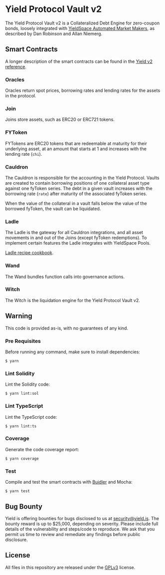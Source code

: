 # Yield Protocol Vault v2

The Yield Protocol Vault v2 is a Collateralized Debt Engine for zero-coupon bonds, loosely integrated with [YieldSpace Automated Market Makers](https://yield.is/Yield.pdf), as described by Dan Robinson and Allan Niemerg.

## Smart Contracts

A longer description of the smart contracts can be found in the [Yield v2 reference](https://docs.google.com/document/d/1WBrJx_5wxK1a4N_9b6IQV70d2TyyyFxpiTfjA6PuZaQ/edit).

### Oracles
Oracles return spot prices, borrowing rates and lending rates for the assets in the protocol.

### Join
Joins store assets, such as ERC20 or ERC721 tokens.

### FYToken
FYTokens are ERC20 tokens that are redeemable at maturity for their underlying asset, at an amount that starts at 1 and increases with the lending rate (`chi`).

### Cauldron
The Cauldron is responsible for the accounting in the Yield Protocol. Vaults are created to contain borrowing positions of one collateral asset type against one fyToken series. The debt in a given vault increases with the borrowing rate (`rate`) after maturity of the associated fyToken series.

When the value of the collateral in a vault falls below the value of the borrowed fyToken, the vault can be liquidated.

### Ladle
The Ladle is the gateway for all Cauldron integrations, and all asset movements in and out of the Joins (except fyToken redemptions). To implement certain features the Ladle integrates with YieldSpace Pools.

[Ladle recipe cookbook](https://docs.google.com/document/d/1-r9g99aZfGLd1Aa3FRxBXLybgfGzAZIuHWwufF-I8Js).

### Wand
The Wand bundles function calls into governance actions.

### Witch
The Witch is the liquidation engine for the Yield Protocol Vault v2.

## Warning
This code is provided as-is, with no guarantees of any kind.

### Pre Requisites
Before running any command, make sure to install dependencies:

```
$ yarn
```

### Lint Solidity
Lint the Solidity code:

```
$ yarn lint:sol
```

### Lint TypeScript
Lint the TypeScript code:

```
$ yarn lint:ts
```

### Coverage
Generate the code coverage report:

```
$ yarn coverage
```

### Test
Compile and test the smart contracts with [Buidler](https://buidler.dev/) and Mocha:

```
$ yarn test
```

## Bug Bounty
Yield is offering bounties for bugs disclosed to us at [security@yield.is](mailto:security@yield.is). The bounty reward is up to $25,000, depending on severity. Please include full details of the vulnerability and steps/code to reproduce. We ask that you permit us time to review and remediate any findings before public disclosure.

## License
All files in this repository are released under the [GPLv3](https://github.com/yieldprotocol/fyDai/blob/master/LICENSE.md) license.
